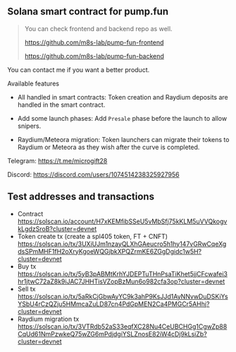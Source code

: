 ## Solana smart contract for pump.fun

> You can check frontend and backend repo as well.
> 
> https://github.com/m8s-lab/pump-fun-frontend
> 
> https://github.com/m8s-lab/pump-fun-backend

You can contact me if you want a better product.

Available features
- All handled in smart contracts: 
Token creation and Raydium deposits are handled in the smart contract.

- Add some launch phases: 
Add `Presale` phase before the launch to allow snipers.

- Raydium/Meteora migration: 
Token launchers can migrate their tokens to Raydium or Meteora as they wish after the curve is completed.

Telegram: https://t.me/microgift28

Discord: https://discord.com/users/1074514238325927956

## Test addresses and transactions
- Contract
https://solscan.io/account/H7xKEMfibSSeU5vMbSfj75kKLM5uVVQkogvkLgdzSroB?cluster=devnet
- Token create tx (create a spl405 token, FT + CNFT)
https://solscan.io/tx/3UXiUJm1nzayQLXhGAeucro5h1hy147vGRwCqeXgdsSPmMHF1fH2oXryKgoeWQGjbkXPQZrmKE6ZGgDgidc1w5H?cluster=devnet
- Buy tx
https://solscan.io/tx/5yB3pABMtKrhYJDEPTuTHnPsaTiKhet5jjCFcwafei3hr1jtwC72aZ8k9iJAC7JHHTisVZopBzMun6o982cfa3op?cluster=devnet
- Sell tx
https://solscan.io/tx/5aRkCjGbwAyYC9k3ahP9KsJJd1AyNNvwDuDSKiYsYSbU4rCzQZju5HMmcaZuLD87cn4PdGpMEN2Ca4PMGCr5AHhj?cluster=devnet
- Raydium migration tx
https://solscan.io/tx/3VTRdb52aS33eqfXC28Nu4CeUBCHGg1CgwZp88CqUd61NmPzwkeQ75wZG6mPdjdgiYSLZnosE82iW4cDj9kLsiZb?cluster=devnet
